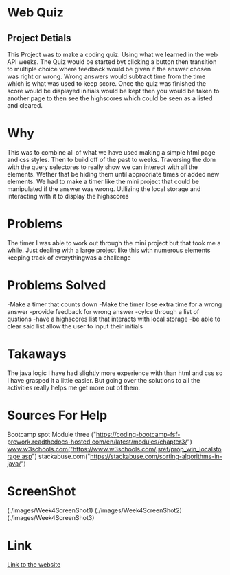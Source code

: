 #  Web Quiz

## Project Detials
This Project was to make a coding quiz. Using what we learned in the web API weeks. The Quiz would be started byt clicking a button then transition to multiple choice
where feedback would be given if the answer chosen was right or wrong. Wrong answers would subtract time from the time which is what was used to keep score. Once the quiz was finished
the score would be displayed initials would be kept then you would be taken to another page to then see the highscores which could be seen as a listed and cleared.

# Why
This was to combine all of what we have used making a simple html page and css styles. Then to build off of the past to weeks. Traversing the dom with the query selectores
to really show we can interect with all the elements. Wether that be hiding them until appropriate times or added new elements. We had to make a timer like the mini project that could be manipulated if the answer was wrong. Utilizing the local storage and interacting with it to display the highscores

# Problems
The timer I was able to work out through the mini project but that took me a while.
Just dealing with a large project like this with numerous elements keeping track of everythingwas a challenge

# Problems Solved
-Make a timer that counts down 
-Make the timer lose extra time for a wrong answer
-provide feedback for wrong answer
-cylce through a list of qustions
-have a highscores list that interacts with local storage
-be able to clear said list
allow the user to input their initials

# Takaways
The java logic I have had slightly more experience with than html and css so I have grasped it a little easier. But going over the solutions to all the activities really helps me get more out of them.

# Sources For Help
 Bootcamp spot Module three ("https://coding-bootcamp-fsf-prework.readthedocs-hosted.com/en/latest/modules/chapter3/")
 www.w3schools.com("https://www.w3schools.com/jsref/prop_win_localstorage.asp")
 stackabuse.com("https://stackabuse.com/sorting-algorithms-in-java/")

# ScreenShot
(./images/Week4ScreenShot1)
(./images/Week4ScreenShot2)
(./images/Week4ScreenShot3)

# Link
[Link to the website](https://bcole37.github.io/Coding-Quiz/)
